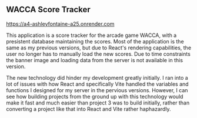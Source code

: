 ## WACCA Score Tracker

https://a4-ashleyfontaine-a25.onrender.com

This application is a score tracker for the arcade game WACCA, with a presistent database maintaining the scores. Most of the application is the same as my previous versions, but due to React's rendering capabilities, the user no longer has to manually load the new scores. Due to time constraints the banner image and loading data from the server is not available in this version.

The new technology did hinder my development greatly initially. I ran into a lot of issues with how React and specifically Vite handled the variables and functions I designed for my server in the pervious versions. However, I can see how building projects from the ground up with this technology would make it fast and much easier than project 3 was to build initially, rather than converting a project like that into React and Vite rather haphazardly.